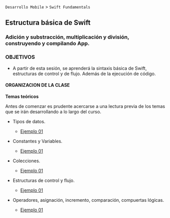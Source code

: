 
`Desarrollo Mobile` > `Swift Fundamentals`
 

## Estructura básica de Swift
### Adición y substracción, multiplicación y división, construyendo y compilando App.


### OBJETIVOS 

- A partir de esta sesión, se aprenderá la sintaxis básica de Swift, estructuras de control y de flujo. Además de la ejecución de código.


#### ORGANIZACION DE LA CLASE 

**Temas teóricos**

Antes de comenzar es prudente acercarse a una lectura previa de los temas que se irán desarrollando a lo largo del curso.

-  Tipos de datos.

	- [Ejemplo 01](Ejemplo-01)

-  Constantes y Variables.

	- [Ejemplo 01](Ejemplo-01)

-  Colecciones.

	- [Ejemplo 01](Ejemplo-01)

-  Estructuras de control y flujo.

 	- [Ejemplo 01](Ejemplo-01)

-  Operadores, asignación, incremento, comparación, compuertas lógicas.

	- [Ejemplo 01](Ejemplo-01)
